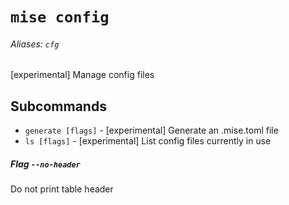 # `mise config`

###### Aliases: `cfg`

[experimental] Manage config files
## Subcommands

* `generate [flags]` - [experimental] Generate an .mise.toml file
* `ls [flags]` - [experimental] List config files currently in use

##### Flag `--no-header`

Do not print table header
